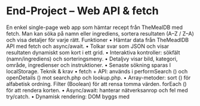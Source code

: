 # End-Project – Web API & fetch

En enkel single-page web app som hämtar recept från TheMealDB med fetch.
Man kan söka på namn eller ingrediens, sortera resultaten (A–Z / Z–A) och visa detaljer för varje rätt.
Funktioner
•	Hämtar data från TheMeadlDB API med fetch och async/await.
•	Tolkar svar som JSON och visar resultaten dynamiskt som kort i ett grid.
•	Interaktiva kontroller: sökfält (namn/ingrediens) och sorteringsmeny.
•	Detaljvy visar bild, kategori, område, ingredienser och instruktioner.
•	Senaste sökning sparas I localStorage.
Teknik & krav
•	fetch + API: används i performSearch () och openDetails () mot search.php och lookup.php.
•	Array-metoder: sort () för alfabetisk ordning. Filter (Boolean) för att rensa tomma värden. forEach () för att rendera korten.
•	Async/await: hanterar nätverksanrop och fel med try/catch. 
•	Dynamisk rendering: DOM byggs med <template> och DocumentFragment för effektivitet.